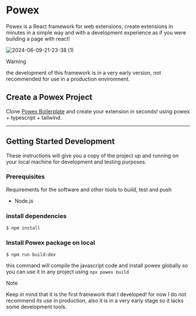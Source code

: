 # Powex

Powex is a React framework for web extensions, create extensions in minutes in a simple way and with a development experience as if you were building a page with react!

![2024-06-09-21-23-38 (1)](https://github.com/DiegoCadavid/powex/assets/82774171/4008fb5e-285f-4739-a9b8-841493ace721)


> [!WARNING]  
> the development of this framework is in a very early version, not recommended for use in a production environment.

## Create a Powex Project

Clone [Powex Boilerplate](https://github.com/DiegoCadavid/powex-boilerplate) and create your extension in seconds! using powex + typescript + tailwind. 

--------

## Getting Started Development

These instructions will give you a copy of the project up and running on
your local machine for development and testing purposes.

### Prerequisites

Requirements for the software and other tools to build, test and push

- Node.js


### install dependencies
```
$ npm install
```

### Install Powex package on local
```
$ npm run build:dev
```
this command will compile the javascript code and install powex globally so you can use it in any project using `npx powex build`

> [!NOTE]  
> Keep in mind that it is the first framework that I developed! for now I do not recommend its use in production, also it is in a very early stage so it lacks some development tools.
